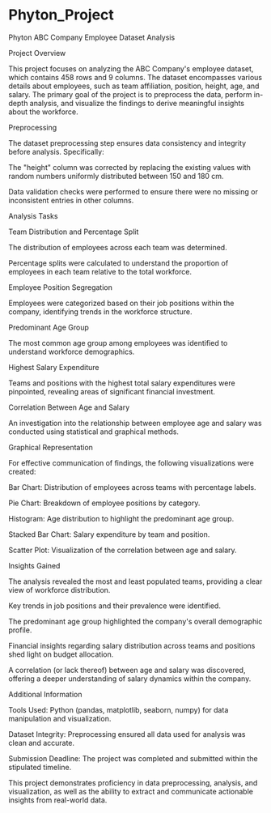 # Phyton_Project
Phyton
ABC Company Employee Dataset Analysis

Project Overview

This project focuses on analyzing the ABC Company's employee dataset, which contains 458 rows and 9 columns. The dataset encompasses various details about employees, such as team affiliation, position, height, age, and salary. The primary goal of the project is to preprocess the data, perform in-depth analysis, and visualize the findings to derive meaningful insights about the workforce.



Preprocessing

The dataset preprocessing step ensures data consistency and integrity before analysis. Specifically:

The "height" column was corrected by replacing the existing values with random numbers uniformly distributed between 150 and 180 cm.

Data validation checks were performed to ensure there were no missing or inconsistent entries in other columns.



Analysis Tasks

Team Distribution and Percentage Split

The distribution of employees across each team was determined.

Percentage splits were calculated to understand the proportion of employees in each team relative to the total workforce.


Employee Position Segregation

Employees were categorized based on their job positions within the company, identifying trends in the workforce structure.


Predominant Age Group

The most common age group among employees was identified to understand workforce demographics.


Highest Salary Expenditure

Teams and positions with the highest total salary expenditures were pinpointed, revealing areas of significant financial investment.


Correlation Between Age and Salary

An investigation into the relationship between employee age and salary was conducted using statistical and graphical methods.




Graphical Representation

For effective communication of findings, the following visualizations were created:

Bar Chart: Distribution of employees across teams with percentage labels.

Pie Chart: Breakdown of employee positions by category.

Histogram: Age distribution to highlight the predominant age group.

Stacked Bar Chart: Salary expenditure by team and position.

Scatter Plot: Visualization of the correlation between age and salary.








Insights Gained

The analysis revealed the most and least populated teams, providing a clear view of workforce distribution.

Key trends in job positions and their prevalence were identified.

The predominant age group highlighted the company's overall demographic profile.

Financial insights regarding salary distribution across teams and positions shed light on budget allocation.

A correlation (or lack thereof) between age and salary was discovered, offering a deeper understanding of salary dynamics within the company.







Additional Information

Tools Used: Python (pandas, matplotlib, seaborn, numpy) for data manipulation and visualization.

Dataset Integrity: Preprocessing ensured all data used for analysis was clean and accurate.

Submission Deadline: The project was completed and submitted within the stipulated timeline.

This project demonstrates proficiency in data preprocessing, analysis, and visualization, as well as the ability to extract and communicate actionable insights from real-world data.

